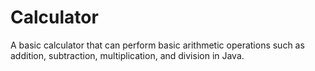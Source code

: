 # Calculator
A basic calculator that can perform basic arithmetic operations such as addition, subtraction, multiplication, and division in Java.
